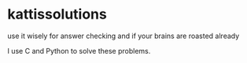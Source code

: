 # kattissolutions
use it wisely for answer checking and if your brains are roasted already

I use C and Python to solve these problems.
